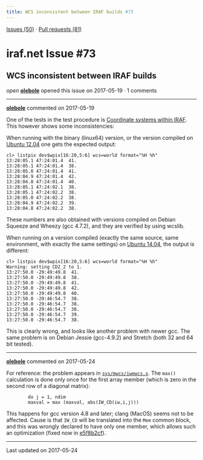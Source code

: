 ```yaml
---
title: WCS inconsistent between IRAF builds #73
---
```


[Issues (50)](https://iraf-community.github.io/iraf-v216/issues) · [Pull requests (81)](https://iraf-community.github.io/iraf-v216/issues/pulls)

# iraf.net Issue #73
## WCS inconsistent between IRAF builds
*open* **[olebole](https://github.com/olebole)** opened this issue on 2017-05-19 · 1 comments

- - - -

**[olebole](https://github.com/olebole)** commented on 2017-05-19

One of the tests in the test procedure is [Coordinate systems within IRAF](https://github.com/iraf-community/iraf/blob/add-travis-ci/test/testproc.md#coordinate-systems-within-iraf). This however shows some inconsistencies:  
  
When running with the binary (linux64) version, or the version compiled on [Ubuntu 12.04](https://travis-ci.org/olebole/iraf-v216/jobs/233966822) one gets the expected output:  
  
```  
cl> listpix dev$wpix[16:20,5:6] wcs=world format="%H %h"  
13:28:05.1 47:24:01.4  41.  
13:28:05.1 47:24:01.4  38.  
13:28:05.0 47:24:01.4  41.  
13:28:04.9 47:24:01.4  42.  
13:28:04.8 47:24:01.4  40.  
13:28:05.1 47:24:02.1  38.  
13:28:05.1 47:24:02.2  38.  
13:28:05.0 47:24:02.2  38.  
13:28:04.9 47:24:02.2  39.  
13:28:04.8 47:24:02.2  38.  
```  
  
These numbers are also obtained with versions compiled on Debian Squeeze and Wheezy (gcc 4.7.2), and they are verified by using wcslib.  
  
When running on a version compiled (exactly the same source, same environment, with exactly the same settings) on [Ubuntu 14.04](https://travis-ci.org/olebole/iraf-v216/jobs/233966821), the output is different:  
  
```  
cl> listpix dev$wpix[16:20,5:6] wcs=world format="%H %h"  
Warning: setting CD2_2 to 1.  
13:27:50.0 -29:49:49.8  41.  
13:27:50.0 -29:49:49.8  38.  
13:27:50.0 -29:49:49.8  41.  
13:27:50.0 -29:49:49.8  42.  
13:27:50.0 -29:49:49.8  40.  
13:27:50.0 -29:46:54.7  38.  
13:27:50.0 -29:46:54.7  38.  
13:27:50.0 -29:46:54.7  38.  
13:27:50.0 -29:46:54.7  39.  
13:27:50.0 -29:46:54.7  38.  
```  
  
This is clearly wrong, and looks like another problem with newer gcc. The same problem is on Debian Jessie (gcc-4.9.2) and Stretch (both 32 and 64 bit tested).
- - - -

**[olebole](https://github.com/olebole)** commented on 2017-05-24

For reference: the problem appears in [`sys/mwcs/iwewcs.x`](https://github.com/iraf-community/iraf/blob/9590f45760a4791f3305407fb51c87f1282b32be/sys/mwcs/iwewcs.x#L248-L249). The `max()` calculation is done only once for the first array member (which is zero in the second row of a diagonal matrix):  
```  
	    do j = 1, ndim  
		maxval = max (maxval, abs(IW_CD(iw,i,j)))  
```  
This happens for gcc version 4.8 and later; clang (MacOS) seems not to be affected. Cause is that `IW_CD` will be translated into the `Mem` common block, and this was wrongly declared to have only one member, which allows such an optimization (fixed now in [e5f8b2cf](https://github.com/iraf-community/iraf/commit/e5f8b2cfe5d875d4eaea07de807b40c0bbdb6795)).

- - - -

Last updated on 2017-05-24
